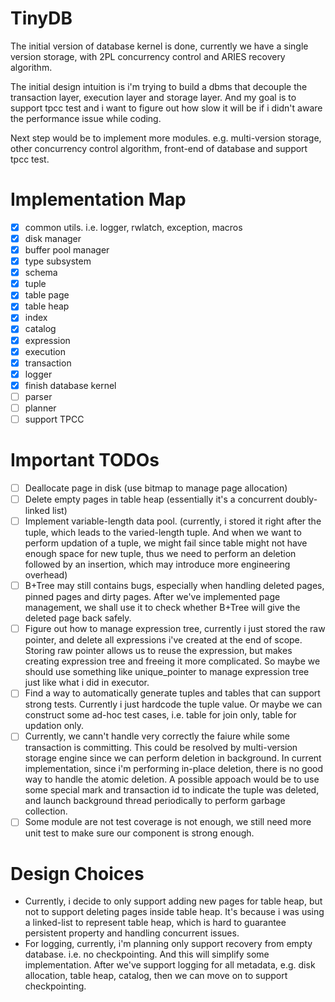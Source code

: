 # TinyDB

The initial version of database kernel is done, currently we have a single version storage, with 2PL concurrency control and ARIES recovery algorithm.

The initial design intuition is i'm trying to build a dbms that decouple the transaction layer, execution layer and storage layer. And my goal is to support tpcc test and i want to figure out how slow it will be if i didn't aware the performance issue while coding.

Next step would be to implement more modules. e.g. multi-version storage, other concurrency control algorithm, front-end of database and support tpcc test.

# Implementation Map

- [x] common utils. i.e. logger, rwlatch, exception, macros
- [x] disk manager
- [x] buffer pool manager
- [x] type subsystem
- [x] schema
- [x] tuple
- [x] table page
- [x] table heap
- [x] index
- [x] catalog
- [x] expression
- [x] execution
- [x] transaction
- [x] logger
- [x] finish database kernel
- [ ] parser
- [ ] planner
- [ ] support TPCC

# Important TODOs

- [ ] Deallocate page in disk (use bitmap to manage page allocation)
- [ ] Delete empty pages in table heap (essentially it's a concurrent doubly-linked list)
- [ ] Implement variable-length data pool. (currently, i stored it right after the tuple, which leads to the varied-length tuple. And when we want to perform updation of a tuple, we might fail since table might not have enough space for new tuple, thus we need to perform an deletion followed by an insertion, which may introduce more engineering overhead)
- [ ] B+Tree may still contains bugs, especially when handling deleted pages, pinned pages and dirty pages. After we've implemented page management, we shall use it to check whether B+Tree will give the deleted page back safely.
- [ ] Figure out how to manage expression tree, currently i just stored the raw pointer, and delete all expressions i've created at the end of scope. Storing raw pointer allows us to reuse the expression, but makes creating expression tree and freeing it more complicated. So maybe we should use something like unique_pointer to manage expression tree just like what i did in executor.
- [ ] Find a way to automatically generate tuples and tables that can support strong tests. Currently i just hardcode the tuple value. Or maybe we can construct some ad-hoc test cases, i.e. table for join only, table for updation only.
- [ ] Currently, we cann't handle very correctly the faiure while some transaction is committing. This could be resolved by multi-version storage engine since we can perform deletion in background. In current implementation, since i'm performing in-place deletion, there is no good way to handle the atomic deletion. A possible appoach would be to use some special mark and transaction id to indicate the tuple was deleted, and launch background thread periodically to perform garbage collection.
- [ ] Some module are not test coverage is not enough, we still need more unit test to make sure our component is strong enough.

# Design Choices

* Currently, i decide to only support adding new pages for table heap, but not to support deleting pages inside table heap. It's because i was using a linked-list to represent table heap, which is hard to guarantee persistent property and handling concurrent issues.
* For logging, currently, i'm planning only support recovery from empty database. i.e. no checkpointing. And this will simplify some implementation. After we've support logging for all metadata, e.g. disk allocation, table heap, catalog, then we can move on to support checkpointing.